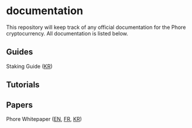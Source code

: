 # documentation

This repository will keep track of any official documentation for the Phore cryptocurrency. All documentation is listed below.

## Guides

Staking Guide ([KR](https://github.com/phoreproject/documentation/blob/master/Phore_Staking_Guide_KR.pdf))

## Tutorials

## Papers

Phore Whitepaper ([EN](https://github.com/phoreproject/documentation/blob/master/Phore_White_Paper_EN.pdf), [FR](https://github.com/phoreproject/documentation/blob/master/Phore_White_Paper_FR.pdf), [KR](https://github.com/phoreproject/documentation/blob/master/Phore_White_Paper_KR.pdf))